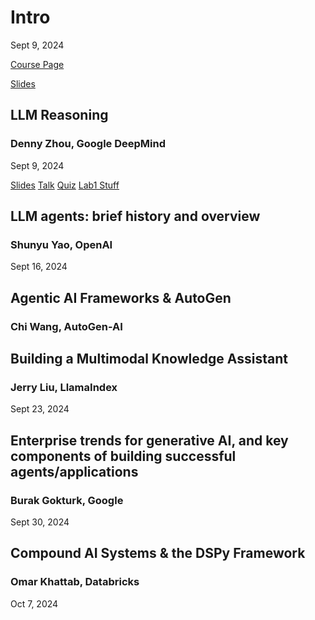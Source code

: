 # Intro

Sept 9, 2024

[Course Page](https://llmagents-learning.org/f24)

[Slides](https://llmagents-learning.org/slides/intro.pdf)

## LLM Reasoning

### Denny Zhou, Google DeepMind

Sept 9, 2024

[Slides](https://llmagents-learning.org/slides/llm-reasoning.pdf)
[Talk](https://www.youtube.com/live/QL-FS_Zcmyo)
[Quiz](https://docs.google.com/forms/d/e/1FAIpQLSc2_NlSWrZZB1JZoRnVapbwAj4nxOKdlKjl_VU67i0zeomdng/viewform)
[Lab1 Stuff](https://drive.google.com/drive/folders/1mOisEUkoLBcIcdkdGDiftq4IFAJ3xpzJ)

## LLM agents: brief history and overview

### Shunyu Yao, OpenAI

Sept 16, 2024

## Agentic AI Frameworks & AutoGen

### Chi Wang, AutoGen-AI

## Building a Multimodal Knowledge Assistant

### Jerry Liu, LlamaIndex

Sept 23, 2024

## Enterprise trends for generative AI, and key components of building successful agents/applications

### Burak Gokturk, Google

Sept 30, 2024

## Compound AI Systems & the DSPy Framework

### Omar Khattab, Databricks

Oct 7, 2024
